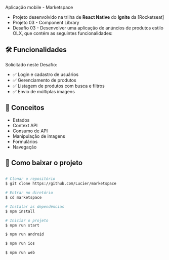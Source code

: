 Aplicação mobile - Marketspace

- Projeto desenvolvido na trilha de **React Native** do **Ignite** da [Rocketseat]
- Projeto 03 - Component Library
- Desafio 03 - Desenvolver uma aplicação de anúncios de produtos estilo OLX, que contém as seguintes funcionalidades:

## 🛠 Funcionalidades

Solicitado neste Desafio:

- :white_check_mark: Login e cadastro de usuários
- :white_check_mark: Gerenciamento de produtos
- :white_check_mark: Listagem de produtos com busca e filtros
- :white_check_mark: Envio de múltiplas imagens

## :wrench: Conceitos

- Estados
- Context API
- Consumo de API
- Manipulação de imagens
- Formulários
- Navegação

## :open_file_folder: Como baixar o projeto

```bash

# Clonar o repositório
$ git clone https://github.com/Lucier/marketspace

# Entrar no diretório
$ cd marketspace

# Instalar as dependências
$ npm install

# Iniciar o projeto
$ npm run start

$ npm run android

$ npm run ios

$ npm run web

```